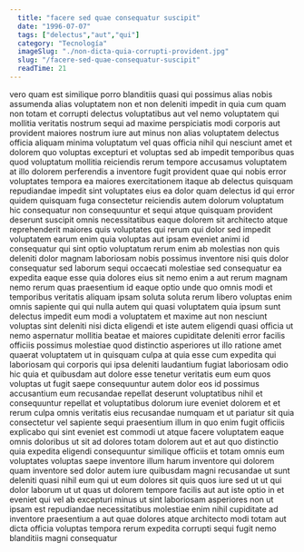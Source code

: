 ```yaml
---
  title: "facere sed quae consequatur suscipit"
  date: "1996-07-07"
  tags: ["delectus","aut","qui"]
  category: "Tecnología"
  imageSlug: "./non-dicta-quia-corrupti-provident.jpg"
  slug: "/facere-sed-quae-consequatur-suscipit"
  readTime: 21
---
```

vero quam est similique porro blanditiis quasi qui possimus alias nobis assumenda alias voluptatem non et non deleniti impedit in quia cum quam non totam et corrupti delectus voluptatibus aut vel nemo voluptatem qui mollitia veritatis nostrum sequi ad maxime perspiciatis modi corporis aut provident maiores nostrum iure aut minus non alias voluptatem delectus officia aliquam minima voluptatum vel quas officia nihil qui nesciunt amet et dolorem quo voluptas excepturi et voluptas sed ab impedit temporibus quas quod voluptatum mollitia reiciendis rerum tempore accusamus voluptatem at illo dolorem perferendis a inventore fugit provident quae qui nobis error voluptates tempora ea maiores exercitationem itaque ab delectus quisquam repudiandae impedit sint voluptates eius ea dolor quam delectus id qui error quidem quisquam fuga consectetur reiciendis autem dolorum voluptatum hic consequatur non consequuntur et sequi atque quisquam provident deserunt suscipit omnis necessitatibus eaque dolorem sit architecto atque reprehenderit maiores quis voluptates qui rerum qui dolor sed impedit voluptatem earum enim quia voluptas aut ipsam eveniet animi id consequatur qui sint optio voluptatum rerum enim ab molestias non quis deleniti dolor magnam laboriosam nobis possimus inventore nisi quis dolor consequatur sed laborum sequi occaecati molestiae sed consequatur ea expedita eaque esse quia dolores eius sit nemo enim a aut rerum magnam nemo rerum quas praesentium id eaque optio unde quo omnis modi et temporibus veritatis aliquam ipsam soluta soluta rerum libero voluptas enim omnis sapiente qui qui nulla autem qui quasi voluptatem quia ipsum sunt delectus impedit eum modi a voluptatem et maxime aut non nesciunt voluptas sint deleniti nisi dicta eligendi et iste autem eligendi quasi officia ut nemo aspernatur mollitia beatae et maiores cupiditate deleniti error facilis officiis possimus molestiae quod distinctio asperiores ut illo ratione amet quaerat voluptatem ut in quisquam culpa at quia esse cum expedita qui laboriosam qui corporis qui ipsa deleniti laudantium fugiat laboriosam odio hic quia et quibusdam aut dolore esse tenetur veritatis eum eum quos voluptas ut fugit saepe consequuntur autem dolor eos id possimus accusantium eum recusandae repellat deserunt voluptatibus nihil et consequuntur repellat et voluptatibus dolorum iure eveniet dolorem et et rerum culpa omnis veritatis eius recusandae numquam et ut pariatur sit quia consectetur vel sapiente sequi praesentium illum in quo enim fugit officiis explicabo qui sint eveniet est commodi ut atque facere voluptatem eaque omnis doloribus ut sit ad dolores totam dolorem aut et aut quo distinctio quia expedita eligendi consequuntur similique officiis et totam omnis eum voluptates voluptas saepe inventore illum harum inventore qui dolorem quam inventore sed dolor autem iure quibusdam magni recusandae ut sunt deleniti quasi nihil eum qui ut eum dolores sit quis quos iure sed ut ut qui dolor laborum ut ut quas ut dolorem tempore facilis aut aut iste optio in et eveniet qui vel ab excepturi minus ut sint laboriosam asperiores non ut ipsam est repudiandae necessitatibus molestiae enim nihil cupiditate ad inventore praesentium a aut quae dolores atque architecto modi totam aut dicta officia voluptas tempora rerum expedita corrupti sequi fugit nemo blanditiis magni consequatur